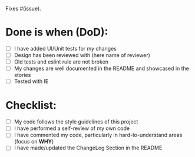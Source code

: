 Fixes #(issue).

# Done is when (DoD):
- [ ] I have added UI/Unit tests for my changes
- [ ] Design has been reviewed with (here name of reviewer)
- [ ] Old tests and eslint rule are not broken
- [ ] My changes are well documented in the README and showcased in the stories 
- [ ] Tested with IE

# Checklist:
- [ ] My code follows the style guidelines of this project
- [ ] I have performed a self-review of my own code
- [ ] I have commented my code, particularly in hard-to-understand areas (focus on **WHY**)
- [ ] I have made/updated the ChangeLog Section in the README 
